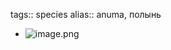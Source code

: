 tags:: species
alias:: anuma, полынь

- ![image.png](https://peach-geographical-bat-397.mypinata.cloud/ipfs/QmTSmMQUv3D1Ti3KRPHs7eGCKPVVEKVHVc6AtgjjgYPtxQ)